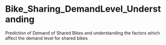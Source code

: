 # Bike_Sharing_DemandLevel_Understanding
Prediction of Demand of Shared Bikes and understanding the factors which affect the demand level for shared bikes
